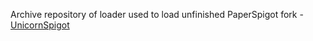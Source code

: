 Archive repository of loader used to load unfinished PaperSpigot fork - [UnicornSpigot](https://github.com/Mythic-Projects/UnicornSpigot)